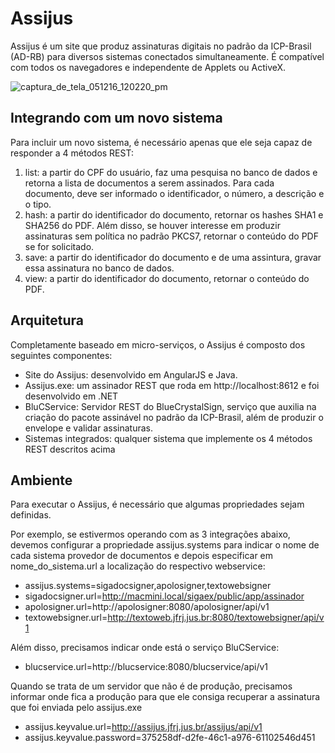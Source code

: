 # Assijus

Assijus é um site que produz assinaturas digitais no padrão da ICP-Brasil (AD-RB) para diversos sistemas conectados simultaneamente. É compatível com todos os navegadores e independente de Applets ou ActiveX.

![captura_de_tela_051216_120220_pm](https://cloud.githubusercontent.com/assets/4137623/16231009/914fa6d2-379a-11e6-8e70-937ef7fa94f1.jpg)

## Integrando com um novo sistema
Para incluir um novo sistema, é necessário apenas que ele seja capaz de responder a 4 métodos REST:

1. list: a partir do CPF do usuário, faz uma pesquisa no banco de dados e retorna a lista de documentos a serem assinados. Para cada documento, deve ser informado o identificador, o número, a descrição e o tipo.
2. hash: a partir do identificador do documento, retornar os hashes SHA1 e SHA256 do PDF. Além disso, se houver interesse em produzir assinaturas sem política no padrão PKCS7, retornar o conteúdo do PDF se for solicitado.
3. save: a partir do identificador do documento e de uma assintura, gravar essa assinatura no banco de dados.
4. view: a partir do identificador do documento, retornar o conteúdo do PDF.

## Arquitetura

Completamente baseado em micro-serviços, o Assijus é composto dos seguintes componentes:
- Site do Assijus: desenvolvido em AngularJS e Java.
- Assijus.exe: um assinador REST que roda em http://localhost:8612 e foi desenvolvido em .NET
- BluCService: Servidor REST do BlueCrystalSign, serviço que auxilia na criação do pacote assinável no padrão da ICP-Brasil, além de produzir o envelope e validar assinaturas.
- Sistemas integrados: qualquer sistema que implemente os 4 métodos REST descritos acima

## Ambiente

Para executar o Assijus, é necessário que algumas propriedades sejam definidas.

Por exemplo, se estivermos operando com as 3 integrações abaixo, devemos configurar a propriedade assijus.systems para indicar o nome de cada sistema provedor de documentos e depois especificar em nome_do_sistema.url a localização do respectivo webservice:
- assijus.systems=sigadocsigner,apolosigner,textowebsigner
- sigadocsigner.url=http://macmini.local/sigaex/public/app/assinador
- apolosigner.url=http://apolosigner:8080/apolosigner/api/v1
- textowebsigner.url=http://textoweb.jfrj.jus.br:8080/textowebsigner/api/v1

Além disso, precisamos indicar onde está o serviço BluCService:
- blucservice.url=http://blucservice:8080/blucservice/api/v1

Quando se trata de um servidor que não é de produção, precisamos informar onde fica a produção para que ele consiga recuperar a assinatura que foi enviada pelo assijus.exe
- assijus.keyvalue.url=http://assijus.jfrj.jus.br/assijus/api/v1
- assijus.keyvalue.password=375258df-d2fe-46c1-a976-61102546d451
